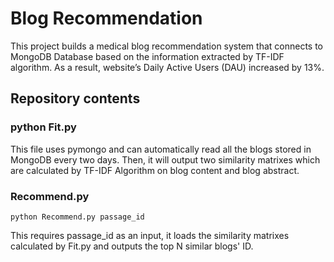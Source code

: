# Blog Recommendation
This project builds a medical blog recommendation system that connects to MongoDB Database based on the information extracted by TF-IDF algorithm. As a result, website’s Daily Active Users (DAU) increased by 13%. 
## Repository contents
### python Fit.py
This file uses pymongo and can automatically read all the blogs stored in MongoDB every two days. Then, it will output two similarity matrixes which are calculated by TF-IDF Algorithm on blog content and blog abstract. 
### Recommend.py
```
python Recommend.py passage_id
```
This requires passage_id as an input, it loads the similarity matrixes calculated by Fit.py and outputs the top N similar blogs' ID.
